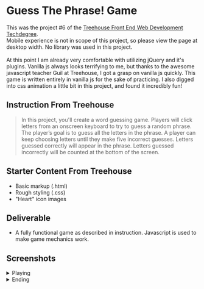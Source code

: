 # Guess The Phrase! Game
This was the project #6 of the [Treehouse Front End Web Development Techdegree](https://teamtreehouse.com/techdegree/front-end-web-development-2). <br>
Mobile experience is not in scope of this project, so please view the page at desktop width. No library was used in this project. <br><br>
At this point I am already very comfortable with utilizing jQuery and it's plugins. Vanilla js always looks terrifying to me, but thanks to the awesome javascript teacher Guil at Treehouse, I got a grasp on vanilla js quickly. This game is written entirely in vanilla js for the sake of practicing. 
I also digged into css animation a little bit in this project, and found it incredibly fun!

## Instruction From Treehouse
> In this project, you'll create a word guessing game. Players will click letters from an onscreen keyboard to try to guess a random phrase. The player’s goal is to guess all the letters in the phrase. A player can keep choosing letters until they make five incorrect guesses. Letters guessed correctly will appear in the phrase. Letters guessed incorrectly will be counted at the bottom of the screen. 

## Starter Content From Treehouse
- Basic markup (.html)
- Rough styling (.css)
- "Heart" icon images

## Deliverable
- A fully functional game as described in instruction. Javascript is used to make game mechanics work.

## Screenshots
<details><summary>Playing</summary>
    <img src="screenshots/2.png" alt="playing">
</details>
<details><summary>Ending</summary>
    <img src="screenshots/1.png" alt="ending">
</details>
